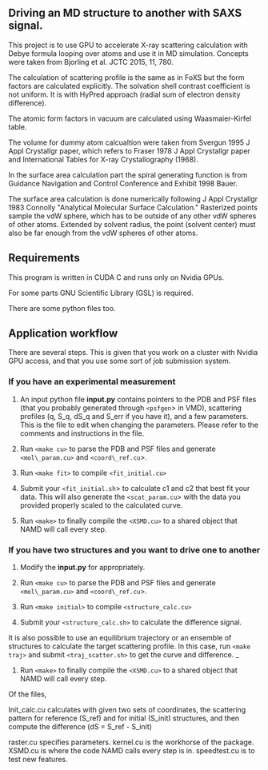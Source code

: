 
## Driving an MD structure to another with SAXS signal.

This project is to use GPU to accelerate X-ray scattering calculation with
Debye formula looping over atoms and use it in MD simulation. Concepts were 
taken from Bjorling et al. JCTC 2015, 11, 780. 

The calculation of scattering profile is the same as in FoXS but the form 
factors are calculated explicitly. The solvation shell contrast coefficient is
not uniform. It is with HyPred approach (radial sum of electron density
difference). 

The atomic form factors in vacuum are calculated using Waasmaier-Kirfel table.

The volume for dummy atom calcualtion were taken from Svergun 1995 J Appl 
Crystallgr paper, which refers to Fraser 1978 J Appl Crystallgr paper and 
International Tables for X-ray Crystallography (1968). 

In the surface area calculation part the spiral generating function is from 
Guidance Navigation and Control Conference and Exhibit 1998 Bauer. 

The surface area calculation is done numerically following J Appl Crystallgr 
1983 Connolly "Analytical Molecular Surface Calculation." Rasterized points 
sample the vdW sphere, which has to be outside of any other vdW spheres of 
other atoms. Extended by solvent radius, the point (solvent center) must also 
be far enough from the vdW spheres of other atoms.

## Requirements

This program is written in CUDA C and runs only on Nvidia GPUs.

For some parts GNU Scientific Library (GSL) is required. 

There are some python files too. 


## Application workflow

There are several steps. This is given that you work on a cluster with Nvidia
GPU access, and that you use some sort of job submission system.

### If you have an experimental measurement

1. An input python file **input.py** contains pointers to the PDB and PSF 
   files (that you probably generated through `<psfgen`> in VMD), scattering
   profiles (q, S\_q, dS\_q and S\_err if you have it), and a few parameters. 
   This is the file to edit when changing the parameters. Please refer to the
   comments and instructions in the file.

1. Run `<make cu>` to parse the PDB and PSF files and generate
   `<mol\_param.cu>` and `<coord\_ref.cu`>. 

1. Run `<make fit>` to compile `<fit_initial.cu>` 

1. Submit your `<fit_initial.sh`> to calculate c1 and c2 that best fit your
   data. This will also generate the `<scat_param.cu`> with the data you
   provided properly scaled to the calculated curve. 

1. Run `<make>` to finally compile the `<XSMD.cu>` to a shared object that NAMD
   will call every step. 

### If you have two structures and you want to drive one to another

1. Modify the **input.py** for appropriately.

1. Run `<make cu>` to parse the PDB and PSF files and generate
   `<mol\_param.cu>` and `<coord\_ref.cu`>. 

1. Run `<make initial>` to compile `<structure_calc.cu>`

1. Submit your `<structure_calc.sh>` to calculate the difference signal.

It is also possible to use an equilibrium trajectory or an ensemble of
structures to calculate the target scattering profile. In this case, run
`<make traj>` and submit `<traj_scatter.sh>` to get the curve and difference. _

1. Run `<make>` to finally compile the `<XSMD.cu>` to a shared object that NAMD
   will call every step. 
 



Of the files, 

Init\_calc.cu       calculates with given two sets of coordinates, the scattering pattern for reference (S\_ref) and for initial (S\_init) structures, and then compute the difference (dS = S\_ref - S\_init)

raster.cu          specifies parameters. 
kernel.cu          is the workhorse of the package.
XSMD.cu            is where the code NAMD calls every step is in.
speedtest.cu       is to test new features. 

